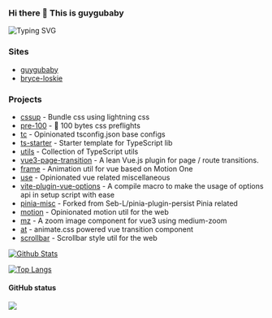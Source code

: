 ### Hi there 👋  This is guygubaby

![Typing SVG](https://readme-typing-svg.herokuapp.com?font=DynaPuff&size=20&pause=1000&color=9999FF&center=true&vCenter=true&width=500&height=22&lines=A+passionate+web+developer+based+in+Chengdu.)

### Sites

- [guygubaby](https://guygubaby.netlify.app/)
- [bryce-loskie](https://bryce-loskie.netlify.app/)

### Projects

- [cssup](https://github.com/guygubaby/cssup) - Bundle css using lightning css
- [pre-100](https://github.com/guygubaby/pre-100) - 💅 100 bytes css preflights
- [tc](https://github.com/guygubaby/tc) - Opinionated tsconfig.json base configs
- [ts-starter](https://github.com/guygubaby/ts-starter) - Starter template for TypeScript lib
- [utils](https://github.com/guygubaby/utils) - Collection of TypeScript utils
- [vue3-page-transition](https://github.com/guygubaby/vue3-page-transition) - A lean Vue.js plugin for page / route transitions.
- [frame](https://github.com/guygubaby/frame) - Animation util for vue based on Motion One
- [use](https://github.com/guygubaby/use) - Opinionated vue related miscellaneous
- [vite-plugin-vue-options](https://github.com/guygubaby/vite-plugin-vue-options) - A compile macro to make the usage of options api in setup script with ease
- [pinia-misc](https://github.com/guygubaby/pinia-misc) - Forked from Seb-L/pinia-plugin-persist Pinia related
- [motion](https://github.com/guygubaby/motion) - Opinionated motion util for the web
- [mz](https://github.com/guygubaby/mz) - A zoom image component for vue3 using medium-zoom
- [at](https://github.com/guygubaby/at) - animate.css powered vue transition component
- [scrollbar](https://github.com/guygubaby/scrollbar) - Scrollbar style util for the web

[![Github Stats](https://github-readme-stats.vercel.app/api?username=guygubaby&theme=dracula&show_icons=true)](https://github.com/guygubaby/)

[![Top Langs](https://github-readme-stats.vercel.app/api/top-langs/?username=guygubaby&layout=compact&theme=dracula)](https://github.com/guygubaby/github-readme-stats)

#### GitHub status

![](https://github-readme-activity-graph.cyclic.app/graph?username=guygubaby&theme=github)
